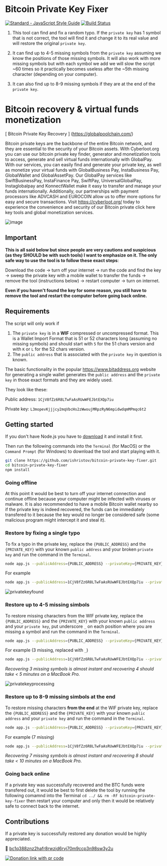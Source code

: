 # Bitcoin Private Key Fixer

[![Standard - JavaScript Style Guide](https://img.shields.io/badge/code_style-standard-brightgreen.svg)](https://standardjs.com)
[![Build Status](https://travis-ci.org/ishristov/bitcoin-private-key-fixer.svg?branch=master)](https://travis-ci.org/ishristov/bitcoin-private-key-fixer)

1. This tool can find and fix a random typo. If the `private key` has 1 symbol that is not correct, the tool will find it and change it to its real value and will restore the original `private key`.

2. It can find up to 4-5 missing symbols from the `private key` assuming we know the positions of those missing symbols. It will also work with more missing symbols but with each symbol we add we will slow the script ~60 times so it practically becomes useless after the ~5th missing character (depending on your computer).

3. It can also find up to 8-9 missing symbols if they are at the end of the `private key`.

# Bitcoin recovery & virtual funds monetization

[	Bitcoin Private Key Recovery	]	(https://globalpoolchain.com/)	

Bitcoin private keys are the backbone of the entire Bitcoin network, and they are essential to the security of your Bitcoin assets. With Cyberloot.org you can use our bitcoin private key finder, generator and monetization tools to access, generate and sell virtual funds internationally with GlobalPay.
With our services, you can easily find and generate your private key, as well as monetize your virtual funds with GlobalBusiness Pay, InstaBusiness Pay, GlobalWallet and GlobalAssetPay.
Our GlobalPay services like SwiftBusinessPay, InstaFinance Pay, SwiftPay, UniversalGlobalPay, Instaglobalpay and KonnectWallet make it easy to transfer and manage your funds internationally. Additionally, our partnerships with payment processors like ADVCASH and EUROCOIN allow us to offer more options for easy and secure transactions.
Visit https://cyberloot.org/ today to experience the convenience and security of our Bitcoin private click here key tools and global monetization services.


![image](https://user-images.githubusercontent.com/124359096/216594347-f055eb8f-2a01-4463-936e-9e83880b96d5.png)


## Important

**This is all said below but since people are very cautions and suspicious (as they SHOULD be with such tools) I want to emphasize on it. The only safe way to use the tool is to follow these exact steps**:

Download the code -> turn off your internet -> run the code and find the key -> sweep the private key with a mobile wallet to transfer the funds -> remove the tool (instructions below) -> restart computer -> turn on internet.

**Even if you haven't found the key for some reason, you still have to remove the tool and restart the computer before going back online.**

## Requirements

The script will only work if

1. The `private key` is in a **WIF** compressed or uncompressed format. This is a Wallet Import Format that is 51 or 52 characters long (assuming no missing symbols) and should start with `5` for the 51 chars version and with `K` or `L` for the 52 chars version.
2. The `public address` that is associated with the `private key` in question is known.

The basic functionality in the popular https://www.bitaddress.org website for generating a single wallet generates the `public address` and the `private key` in those exact formats and they are widely used.

They look like these:

Public address: `1CjV8fZz6R8LTwFaAsRUwWFEJbtEXQp7iu`

Private key: `L3mopevKjjjcy2mqVbcHs2zWwoujMRpzRyN6mpidwdqmMPmqc6t2`

## Getting started

If you don't have Node.js you have to [download](https://nodejs.org/en/download/) it and install it first.

Then run the following commands into the `Terminal` (for MacOS) or the `Command Prompt` (for Windows) to download the tool and start playing with it.

```bash
git clone https://github.com/ishristov/bitcoin-private-key-fixer.git
cd bitcoin-private-key-fixer
npm install
```

### Going offline

At this point it would be best to turn off your internet connection and continue offline because your computer might be infected with viruses or malware. It is also recommended to have a mobile Bitcoin wallet nearby so if the private key is indeed recovered, the funds can be immediately transfered to it because the key would no longer be considered safe (some malicious program might intercept it and steal it).

### Restore by fixing a single typo

To fix a typo in the private key, replace the `{PUBLIC_ADDRESS}` and the `{PRIVATE_KEY}` with your known `public address` and your broken `private key` and run the command in the `Terminal`.

```bash
node app.js --publicAddress={PUBLIC_ADDRESS} --privateKey={PRIVATE_KEY}
```

For example


```bash
node app.js --publicAddress=1CjV8fZz6R8LTwFaAsRUwWFEJbtEXQp7iu --privateKey=L3mopevKjjjcy2mqVbcHs2zWwoujMRpzRyN6mpidwdqmMPmqc6ts
```

![privatekeyfound](https://github.com/ishristov/bitcoin-private-key-fixer/blob/master/assets/private-key-found.png)

### Restore up to 4-5 missing simbols

To restore missing characters from the WIF private key, replace the `{PUBLIC_ADDRESS}` and the `{PRIVATE_KEY}` with your known `public address` and your `private key`, put underscore `_` on each position where you are missing a symbol and run the command in the `Terminal`.

```bash
node app.js --publicAddress={PUBLIC_ADDRESS} --privateKey={PRIVATE_KEY}
```

For example (3 missing, replaced with `_`)

```bash
node app.js --publicAddress=1CjV8fZz6R8LTwFaAsRUwWFEJbtEXQp7iu --privateKey=L3__pev_jjjcy2mqVbcHs2zWwoujMRpzRyN6mpidwdqmMPmqc6t2
```

*Recovering 3 missing symbols is almost instant and recovering 4 should take < 5 minutes on a MacBook Pro.*

![privatekeyprocessing](https://github.com/ishristov/bitcoin-private-key-fixer/blob/master/assets/private-key-processing.png)

### Restore up to 8-9 missing simbols at the end

To restore missing characters **from the end** at the WIF private key, replace the `{PUBLIC_ADDRESS}` and the `{PRIVATE_KEY}` with your known `public address` and your `private key` and run the command in the `Terminal`.

```bash
node app.js --publicAddress={PUBLIC_ADDRESS} --privateKey={PRIVATE_KEY}
```

For example (7 missing)

```bash
node app.js --publicAddress=1CjV8fZz6R8LTwFaAsRUwWFEJbtEXQp7iu --privateKey=L3mopevKjjjcy2mqVbcHs2zWwoujMRpzRyN6mpidwdqmM
```

*Recovering 7 missing symbols is almost instant and recovering 8 should take < 10 minutes on a MacBook Pro.*

### Going back online

If a private key was successfully recovered and the BTC funds were transfered out, it would be best to first delete the tool by running the following comamnd into the Terminal `cd ../ && rm -Rf bitcoin-private-key-fixer` then restart your computer and only then it would be relatively safe to connect back to the internet.

## Contributions
If a private key is successfully restored any donation would be highly appreciated.

:beers: [bc1q388znz2hafr8rwzjd6rvj70m9ccp3n98sw3y2u](https://www.blockchain.com/btc/address/bc1q388znz2hafr8rwzjd6rvj70m9ccp3n98sw3y2u)

[![Donation link with qr code](https://blockchain.info/qr?data=bc1q388znz2hafr8rwzjd6rvj70m9ccp3n98sw3y2u&size=200)](https://www.blockchain.com/btc/address/bc1q388znz2hafr8rwzjd6rvj70m9ccp3n98sw3y2u)
